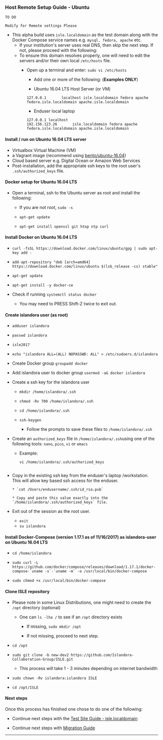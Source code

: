 ### Host Remote Setup Guide - Ubuntu

```
TO DO

Modify for Remote settings Please

```

* This alpha build uses `isle.localdomain` as the test domain along with the Docker Compose service names e.g. `mysql, fedora, apache` etc.
     * If your institution's server uses real DNS, then skip the next step. If not, please proceed with the following:
     * To ensure this domain resolves properly, one will need to edit the servers and/or their own local `/etc/hosts` file.
       * Open up a terminal and enter: `sudo vi /etc/hosts`
         * Add one or more of the following: (**Examples ONLY**)

         * Ubuntu 16.04 LTS Host Server (or VM)  
         ```
         127.0.0.1       localhost isle.localdomain fedora apache fedora.isle.localdomain apache.isle.localdomain
         ```

         * Enduser local laptop
         ```
         127.0.0.1 localhost   
         192.156.123.26       isle.localdomain fedora apache fedora.isle.localdomain apache.isle.localdomain
         ```

#### Install / run on Ubuntu 16.04 LTS server  
* Virtualbox Virtual Machine (VM)  
* a Vagrant image (recommend using [bento/ubuntu-16.04](https://app.vagrantup.com/bento/boxes/ubuntu-16.04))  
* Cloud based server e.g. Digital Ocean or Amazon Web Services  
* Post-installation, add the appropriate ssh keys to the root user's `.ssh/authorized_keys` file.  

#### Docker setup for Ubuntu 16.04 LTS

* Open a terminal, ssh to the Ubuntu server as root and install the following:

     * If you are not root, `sudo -s`

     * `apt-get update`  

     * `apt-get install openssl git htop ntp curl`  

#### Install Docker on Ubuntu 16.04 LTS
* `curl -fsSL https://download.docker.com/linux/ubuntu/gpg | sudo apt-key add -`  

* `add-apt-repository "deb [arch=amd64] https://download.docker.com/linux/ubuntu $(lsb_release -cs) stable"`  

* `apt-get update`  

* `apt-get install -y docker-ce`  

* Check if running `systemctl status docker`  
     * You may need to PRESS Shift-Z twice to exit out.

#### Create islandora user (as root)  
* `adduser islandora`

* `passwd islandora`

* `isle2017`

* `echo "islandora ALL=(ALL) NOPASSWD: ALL" > /etc/sudoers.d/islandora`

* Create Docker group `groupadd docker`  

* Add islandora user to docker group `usermod -aG docker islandora`  

* Create a ssh key for the islandora user
   * `mkdir /home/islandora/.ssh`  

   * `chmod -Rv 700 /home/islandora/.ssh`  

   * `cd /home/islandora/.ssh`  

   * `ssh-keygen`  
      * Follow the prompts to save these files to `/home/islandora/.ssh`

* Create an `authorized_keys` file in `/home/islandora/.ssh`using one of the following tools: `nano`, `pico`, `vi` or `emacs`

   * Example:
     ```
     vi /home/islandora/.ssh/authorized_keys
    ```

* Copy in the existing ssh key from the enduser's laptop /workstation. This will allow key based ssh access for the enduser.

      * `cat /Users/endusername/.ssh/id_rsa.pub`

      * Copy and paste this value exactly into the `/home/islandora/.ssh/authorized_keys` file.

* Exit out of the session as the root user.
    * `exit`
    * `su islandora`  

#### Install Docker-Compose (version 1.17.1 as of 11/16/2017) as islandora-user on Ubuntu 16.04 LTS
* `cd /home/islandora`

* ``sudo curl -L https://github.com/docker/compose/releases/download/1.17.1/docker-compose-`uname -s`-`uname -m` -o /usr/local/bin/docker-compose``

* `sudo chmod +x /usr/local/bin/docker-compose`  


#### Clone ISLE repository
* Please note in some Linux Distributions, one might need to create the `/opt` directory (optional)  
    * One can `ls -lha /` to see if an `/opt` directory exists  

        * If missing, `sudo mkdir /opt`  

        * If not missing, proceed to next step.  

* `cd /opt`

* `sudo git clone -b new-dev2 https://github.com/Islandora-Collaboration-Group/ISLE.git`

   * This process will take 1 - 3 minutes depending on internet bandwidth

* `sudo chown -Rv islandora:islandora ISLE`

* `cd /opt/ISLE`


#### Next steps
Once this process has finished one chose to do one of the following:

* Continue next steps with the [Test Site Guide - isle.localdomain](testsite_guide.md)

* Continue next steps with [Migration Guide](migration_guide.md)

---
